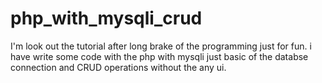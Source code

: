 # php_with_mysqli_crud
I'm look out the tutorial after long brake of the programming just for fun. i have write some code with the php with mysqli just basic of the databse connection and CRUD operations without the any ui.
